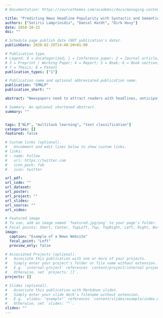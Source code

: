 ```yaml
---
# Documentation: https://sourcethemes.com/academic/docs/managing-content/

title: "Predicting News Headline Popularity with Syntactic and Semantic Knowledge Using Multi-Task Learning"
authors: ["Sotiris Lamprinidis", "Daniel Hardt", "Dirk Hovy"]
date: 2018-10-22
doi: ""

# Schedule page publish date (NOT publication's date).
publishDate: 2020-02-29T14:48:20+01:00

# Publication type.
# Legend: 0 = Uncategorized; 1 = Conference paper; 2 = Journal article;
# 3 = Preprint / Working Paper; 4 = Report; 5 = Book; 6 = Book section;
# 7 = Thesis; 8 = Patent
publication_types: ["1"]

# Publication name and optional abbreviated publication name.
publication: "EMNLP"
publication_short: ""

abstract: "Newspapers need to attract readers with headlines, anticipating their readers’ preferences. These preferences rely on topical, structural, and lexical factors. We model each of these factors in a multi-task GRU network to predict headline popularity. We find that pre-trained word embeddings provide significant improvements over untrained embeddings, as do the combination of two auxiliary tasks, news-section prediction and part-of-speech tagging. However, we also find that performance is very similar to that of a simple Logistic Regression model over character n-grams. Feature analysis reveals structural patterns of headline popularity, including the use of forward-looking deictic expressions and second person pronouns."

# Summary. An optional shortened abstract.
summary: ""


tags: ["NLP", "multitask learning", "text classification"]
categories: []
featured: false

# Custom links (optional).
#   Uncomment and edit lines below to show custom links.
# links:
# - name: Follow
#   url: https://twitter.com
#   icon_pack: fab
#   icon: twitter

url_pdf:
url_code: ""
url_dataset:
url_poster:
url_project: ""
url_slides:
url_source: ""
url_video:

# Featured image
# To use, add an image named `featured.jpg/png` to your page's folder.
# Focal points: Smart, Center, TopLeft, Top, TopRight, Left, Right, BottomLeft, Bottom, BottomRight.
image:
  caption: "Example of a News Website"
  focal_point: "Left"
  preview_only: false

# Associated Projects (optional).
#   Associate this publication with one or more of your projects.
#   Simply enter your project's folder or file name without extension.
#   E.g. `internal-project` references `content/project/internal-project/index.md`.
#   Otherwise, set `projects: []`.
projects: []

# Slides (optional).
#   Associate this publication with Markdown slides.
#   Simply enter your slide deck's filename without extension.
#   E.g. `slides: "example"` references `content/slides/example/index.md`.
#   Otherwise, set `slides: ""`.
slides: ""
---
```

